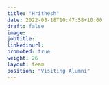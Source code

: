 ```yaml
---
title: "Hrithesh"
date: 2022-08-18T10:47:58+10:00
draft: false
image: 
jobtitle: 
linkedinurl: 
promoted: true
weight: 26
layout: team
position: "Visiting Alumni"
---
```


